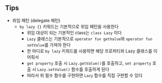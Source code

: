 ## Tips

* 위임 패턴 (delegate 패턴)
  * `by lazy {}` 키워드는 기본적으로 위임 패턴을 사용한다
    * 위임 대상이 되는 기본적인 class는 `class Lazy` 이다
    * `Lazy` 클래스는 기본적으로 `operator fun getValue`와 `operator fun setValue`를 가져야 한다
    * 한 마디로 `by lazy` 키워드를 사용하면 해당 프로퍼티와 Lazy 클래스를 이어줘서
    * `get property` 호출 시 `Lazy.getValue()`를 호출하고, `set property` 호출 시 `Lazy.setValue()` 함수를 호출하게 된다
    * 따라서 위 필수 함수를 구현하면 `Lazy` 함수를 직접 구현할 수 있다
